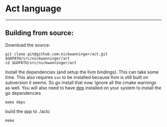 # Act language

---

## Building from source:

Download the source:

```
git clone git@github.com:nickwanninger/act.git $GOPATH/src/nickwanninger/act
cd $GOPATH/src/nickwanninger/act
```

Install the dependencies (and setup the llvm bindings). This can take some time. This also requires `svn` to be installed because llvm is still built on subversion it seems. So go install that now. Ignore all the cmake warnings as well.
You will also need to have [dep](https://github.com/golang/dep) installed on your system to install the go dependencies

```
make deps
```

build the app to ./actc

```
make
```
